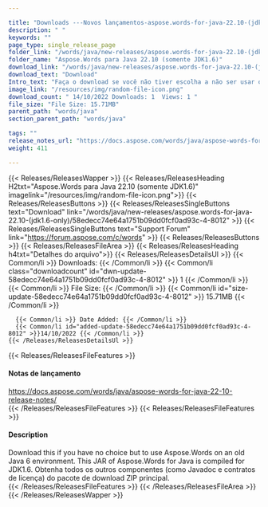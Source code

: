 ```yaml
---

title: "Downloads ---Novos lançamentos-aspose.words-for-java-22.10-(jdk1.6-only)"
description: " "
keywords: ""
page_type: single_release_page
folder_link: "/words/java/new-releases/aspose.words-for-java-22.10-(jdk1.6-only)/"
folder_name: "Aspose.Words para Java 22.10 (somente JDK1.6)"
download_link: "/words/java/new-releases/aspose.words-for-java-22.10-(jdk1.6-only)/58edecc74e64a1751b09dd0fcf0ad93c-4-8012"
download_text: "Download"
Intro_text: "Faça o download se você não tiver escolha a não ser usar o Aspose.Words em um ambiente Java 6 antigo. Este JAR de Aspose.Words para Java é compilado para JDK1.6. Obtenha todos os outros componentes (como Javadoc e contratos de licença) do pacote de download ZIP principal."
image_link: "/resources/img/random-file-icon.png"
download_count: " 14/10/2022 Downloads: 1  Views: 1 "
file_size: "File Size: 15.71MB"
parent_path: "words/java"
section_parent_path: "words/java"

tags: ""
release_notes_url: "https://docs.aspose.com/words/java/aspose-words-for-java-22-10-release-notes/"
weight: 411

---
```


{{< Releases/ReleasesWapper >}}
  {{< Releases/ReleasesHeading H2txt="Aspose.Words para Java 22.10 (somente JDK1.6)" imagelink="/resources/img/random-file-icon.png">}}
  {{< Releases/ReleasesButtons >}}
    {{< Releases/ReleasesSingleButtons text="Download" link="/words/java/new-releases/aspose.words-for-java-22.10-(jdk1.6-only)/58edecc74e64a1751b09dd0fcf0ad93c-4-8012" >}}
    {{< Releases/ReleasesSingleButtons text="Support Forum" link="https://forum.aspose.com/c/words" >}}
  {{< Releases/ReleasesButtons >}}
  {{< Releases/ReleasesFileArea >}}
    {{< Releases/ReleasesHeading h4txt="Detalhes do arquivo">}}
    {{< Releases/ReleasesDetailsUl >}}
      {{< Common/li >}} Downloads: {{< /Common/li >}}
      {{< Common/li class="downloadcount" id="dwn-update-58edecc74e64a1751b09dd0fcf0ad93c-4-8012" >}} 1 {{< /Common/li >}}
      {{< Common/li >}} File Size: {{< /Common/li >}}
      {{< Common/li id="size-update-58edecc74e64a1751b09dd0fcf0ad93c-4-8012" >}} 15.71MB {{< /Common/li >}}

      {{< Common/li >}} Date Added: {{< /Common/li >}}
      {{< Common/li id="added-update-58edecc74e64a1751b09dd0fcf0ad93c-4-8012" >}}14/10/2022 {{< /Common/li >}}
    {{< /Releases/ReleasesDetailsUl >}}

  {{< Releases/ReleasesFileFeatures >}}
      <h4>Notas de lançamento</h4><div> <a href='https://docs.aspose.com/words/java/aspose-words-for-java-22-10-release-notes/'>https://docs.aspose.com/words/java/aspose-words-for-java-22-10-release-notes/</a></div>
  {{< /Releases/ReleasesFileFeatures >}}
  {{< Releases/ReleasesFileFeatures >}}
      <h4>Description</h4><div class="HTMLDescription">Download this if you have no choice but to use Aspose.Words on an old Java 6 environment. This JAR of Aspose.Words for Java is compiled for JDK1.6. Obtenha todos os outros componentes (como Javadoc e contratos de licença) do pacote de download ZIP principal.</div>
  {{< /Releases/ReleasesFileFeatures >}}
 {{< /Releases/ReleasesFileArea >}}
{{< /Releases/ReleasesWapper >}}



